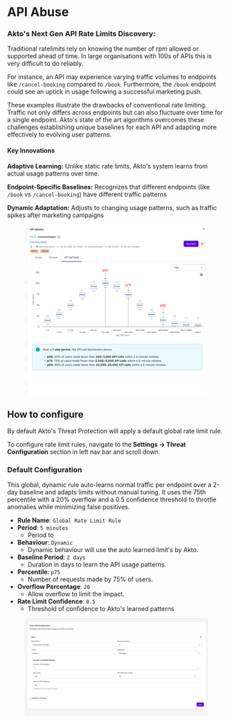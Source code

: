 
# API Abuse 

### Akto's Next Gen API Rate Limits Discovery:

Traditional ratelimits rely on knowing the number of rpm allowed or supported ahead of time. In large organisations with 100s of APIs this is very difficult to do reliably.

For instance, an API may experience varying traffic volumes to endpoints like `/cancel-booking` compared to `/book`. Furthermore, the `/book` endpoint could see an uptick in usage following a successful marketing push.

These examples illustrate the drawbacks of conventional rate limiting. Traffic not only differs across endpoints but can also fluctuate over time for a single endpoint. Akto's state of the art algorithms overcomes these challenges establishing unique baselines for each API and adapting more effectively to evolving user patterns.


#### Key Innovations
**Adaptive Learning:** Unlike static rate limits, Akto's system learns from actual usage patterns over time.

**Endpoint-Specific Baselines:** Recognizes that different endpoints (like `/book` vs `/cancel-booking`) have different traffic patterns

**Dynamic Adaptation:** Adjusts to changing usage patterns, such as traffic spikes after marketing campaigns

<figure><img src="../../.gitbook/assets/api-usage-distribution.png" alt=""><figcaption></figcaption></figure>


## How to configure 

By default Akto's Threat Protection will apply a default global rate limit rule. 

To configure rate limit rules, navigate to the **Settings -> Threat Configuration** section in left nav bar and scroll down.

### Default Configuration
This global, dynamic rule auto-learns normal traffic per endpoint over a 2-day baseline and adapts limits without manual tuning.
It uses the 75th percentile with a 20% overflow and a 0.5 confidence threshold to throttle anomalies while minimizing false positives.

- **Rule Name**: `Global Rate Limit Rule`
- **Period**: `5 minutes`
    - Period to
- **Behaviour**: `Dynamic`
    - Dynamic behaviour will use the auto learned limit's by Akto.
- **Baseline Period**: `2 days`
    - Duration in days to learn the API usage patterns. 
- **Percentile**: `p75`
    - Number of requests made by 75% of users.
- **Overflow Percentage**: `20`
    - Allow overflow to limit the impact.
- **Rate Limit Confidence**: `0.5`
    - Threshold of confidence to Akto's learned patterns 



<figure><img src="../../.gitbook/assets/rate-limit-config.png" alt=""><figcaption></figcaption></figure>